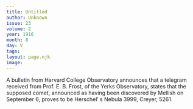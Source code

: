 ```yaml
---
title: Untitled
author: Unknown
issue: 23
volume: 2
year: 1916
month: 8
day: V
tags:
layout: page.njk
image:
---
```

A bulletin from Harvard College Observatory announces that a telegram received from Prof. E. B. Frost, of the Yerks Observatory, states that the supposed comet, announced as having been discovered by Mellish on September 6, proves to be Herschel’ s Nebula 3999, Creyer, 5261. 
